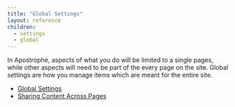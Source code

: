 ```yaml
---
title: "Global Settings"
layout: reference
children:
  - settings
  - global
---
```


In Apostrophe, aspects of what you do will be limited to a single pages, while other aspects will need to be part of the every page on the site. Global settings are how you manage items which are meant for the entire site.

* [Global Settings](/tutorials/core-concepts/04-global-settings/settings.md)
* [Sharing Content Across Pages](/tutorials/core-concepts/04-global-settings/global.md)